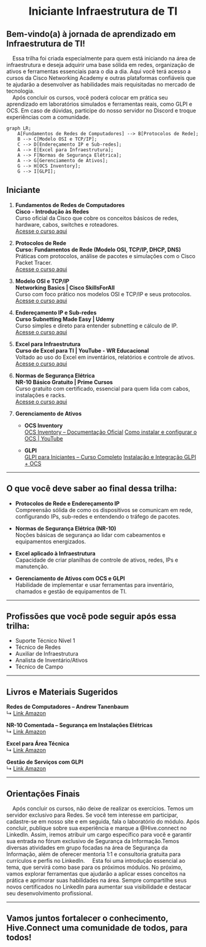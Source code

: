 <h1 align="center">Iniciante Infraestrutura de TI</h1>

## Bem-vindo(a) à jornada de aprendizado em Infraestrutura de TI!  
&nbsp;&nbsp;&nbsp;&nbsp;Essa trilha foi criada especialmente para quem está iniciando na área de infraestrutura e deseja adquirir uma base sólida em redes, organização de ativos e ferramentas essenciais para o dia a dia. Aqui você terá acesso a cursos da Cisco Networking Academy e outras plataformas confiáveis que te ajudarão a desenvolver as habilidades mais requisitadas no mercado de tecnologia.  
&nbsp;&nbsp;&nbsp;&nbsp;Após concluir os cursos, você poderá colocar em prática seu aprendizado em laboratórios simulados e ferramentas reais, como GLPI e OCS. Em caso de dúvidas, participe do nosso servidor no Discord e troque experiências com a comunidade.

```mermaid
graph LR;
    A[Fundamentos de Redes de Computadores] --> B[Protocolos de Rede];
    B --> C[Modelo OSI e TCP/IP];
    C --> D[Endereçamento IP e Sub-redes];
    A --> E[Excel para Infraestrutura];
    A --> F[Normas de Segurança Elétrica];
    A --> G[Gerenciamento de Ativos];
    G --> H[OCS Inventory];
    G --> I[GLPI];
```

## Iniciante

1. **Fundamentos de Redes de Computadores**  
   **Cisco - Introdução às Redes**  
   Curso oficial da Cisco que cobre os conceitos básicos de redes, hardware, cabos, switches e roteadores.  
   [Acesse o curso aqui](https://www.cisco.com/c/en/us/training-events/training-certifications/training.html)

2. **Protocolos de Rede**  
   **Curso: Fundamentos de Rede (Modelo OSI, TCP/IP, DHCP, DNS)**  
   Práticas com protocolos, análise de pacotes e simulações com o Cisco Packet Tracer.  
   [Acesse o curso aqui](https://www.cisco.com/c/en/us/solutions/collateral/enterprise-networks/packet-tracer/overview.html)

3. **Modelo OSI e TCP/IP**  
   **Networking Basics | Cisco SkillsForAll**  
   Curso com foco prático nos modelos OSI e TCP/IP e seus protocolos.  
   [Acesse o curso aqui](https://www.netacad.com/courses/packet-tracer)

4. **Endereçamento IP e Sub-redes**  
   **Curso Subnetting Made Easy | Udemy**  
   Curso simples e direto para entender subnetting e cálculo de IP.  
   [Acesse o curso aqui](https://www.udemy.com/course/subnetting-made-easy/)

5. **Excel para Infraestrutura**  
   **Curso de Excel para TI | YouTube - WR Educacional**  
   Voltado ao uso do Excel em inventários, relatórios e controle de ativos.  
   [Acesse o curso aqui](https://www.youtube.com/watch?v=4NbbgUe_-9I)

6. **Normas de Segurança Elétrica**  
   **NR-10 Básico Gratuito | Prime Cursos**  
   Curso gratuito com certificado, essencial para quem lida com cabos, instalações e racks.  
   [Acesse o curso aqui](https://www.primecursos.com.br/curso-gratuito/nr-10)

7. **Gerenciamento de Ativos**

   - **OCS Inventory**  
     [OCS Inventory – Documentação Oficial](https://ocsinventory-ng.org/documentation/)
     [Como instalar e configurar o OCS | YouTube](https://www.youtube.com/watch?v=abc123)

   - **GLPI**  
     [GLPI para Iniciantes – Curso Completo](https://www.youtube.com/watch?v=xyz987)
     [Instalação e Integração GLPI + OCS](https://www.youtube.com/watch?v=def456)

---

## O que você deve saber ao final dessa trilha:

- **Protocolos de Rede e Endereçamento IP**  
   Compreensão sólida de como os dispositivos se comunicam em rede, configurando IPs, sub-redes e entendendo o tráfego de pacotes.

- **Normas de Segurança Elétrica (NR-10)**  
   Noções básicas de segurança ao lidar com cabeamentos e equipamentos energizados.

- **Excel aplicado à Infraestrutura**  
   Capacidade de criar planilhas de controle de ativos, redes, IPs e manutenção.

- **Gerenciamento de Ativos com OCS e GLPI**  
   Habilidade de implementar e usar ferramentas para inventário, chamados e gestão de equipamentos de TI.

---

## Profissões que você pode seguir após essa trilha:

- Suporte Técnico Nível 1  
- Técnico de Redes  
- Auxiliar de Infraestrutura  
- Analista de Inventário/Ativos  
- Técnico de Campo  

---

## Livros e Materiais Sugeridos

**Redes de Computadores – Andrew Tanenbaum**  
↳ [Link Amazon](https://www.amazon.com.br/Redes-Computadores-Andrew-Tanenbaum/dp/8535245056)

**NR-10 Comentada – Segurança em Instalações Elétricas**  
↳ [Link Amazon](https://www.amazon.com.br/NR-10-Comentada-Seguran%C3%A7a-Instala%C3%A7%C3%B5es-El%C3%A9tricas/dp/8597019826)

**Excel para Área Técnica**  
↳ [Link Amazon](https://www.amazon.com.br/Excel-para-%C3%81rea-T%C3%A9cnica/dp/8535214295)

**Gestão de Serviços com GLPI**  
↳ [Link Amazon](https://www.amazon.com.br/Gest%C3%A3o-Servi%C3%A7os-GLPI-Inform%C3%A1tica-Computadores/dp/8574558082)

---
## Orientações Finais
&nbsp;&nbsp;&nbsp;&nbsp;Após concluir os cursos, não deixe de realizar os exercícios. Temos um servidor exclusivo para Redes. Se você tem interesse em participar, cadastre-se em nosso site e em seguida, fala o laboratório do módulo. Após concluir, publique sobre sua experiência e marque a @Hive.connect no LinkedIn. Assim, iremos atribuir um cargo específico para você e garantir sua entrada no fórum exclusivo de Segurança da Informação.Temos diversas atividades em grupo focadas na área de Segurança da Informação, além de oferecer mentoria 1:1 e consultoria gratuita para currículos e perfis no LinkedIn.
&nbsp;&nbsp;&nbsp;&nbsp;Esta foi uma introdução essencial ao tema, que servirá como base para os próximos módulos. No próximo, vamos explorar ferramentas que ajudarão a aplicar esses conceitos na prática e aprimorar suas habilidades na área. Sempre compartilhe seus novos certificados no LinkedIn para aumentar sua visibilidade e destacar seu desenvolvimento profissional.  

---  

## Vamos juntos fortalecer o conhecimento, Hive.Connect uma comunidade de todos, para todos!

